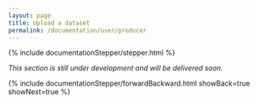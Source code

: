 ```yaml
---
layout: page
title: Upload a dataset
permalink: /documentation/user/producer
---
```


<!-- Show the current active documentation page -->
{% include documentationStepper/stepper.html %}

<i>This section is still under development and will be delivered soon.</i>

{% include documentationStepper/forwardBackward.html showBack=true showNext=true %}